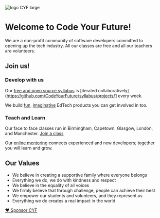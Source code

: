 
![logo CYF large](https://user-images.githubusercontent.com/42203406/166135253-e5b343e5-c33b-45e5-8e80-998ed17bd1be.png)

# Welcome to Code Your Future! 

We are a non-profit community of software developers committed to opening up the tech industry. All our classes are free and all our teachers are volunteers. 

## Join us!

### Develop with us

Our [free and open source syllabus](https://syllabus.codeyourfuture.io/) is [iterated collaboratively](https://github.com/CodeYourFuture/syllabus/projects/1 every week.

We build [fun](https://blocks.codeyourfuture.io/), [imaginative](https://github.com/CodeYourFuture/learning-lab) EdTech products you can get involved in too.

### Teach and Learn

Our face to face classes run in Birmingham, Capetown, Glasgow, London, and Manchester. [Join a class](https://codeyourfuture.io/become-a-student/)

Our [online mentoring](https://codeyourfuture.io/volunteers/) connects experienced and new developers; together you will learn and grow.


## Our Values
- We believe in creating a supportive family where everyone belongs
- Everything we do, we do with kindness and respect
- We believe in the equality of all voices
- We firmly believe that through challenge, people can achieve their best
- We empower our students and volunteers, and they represent us 
- Everything we do creates a real impact in the world

[❤️ Sponsor CYF](https://github.com/sponsors/CodeYourFuture)
